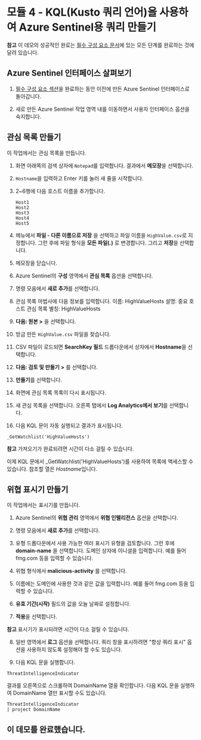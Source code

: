 ﻿# 모듈 4 - KQL(Kusto 쿼리 언어)을 사용하여 Azure Sentinel용 쿼리 만들기

**참고** 이 데모의 성공적인 완료는 [필수 구성 요소 문서](00-prerequisites.md)에 있는 모든 단계를 완료하는 것에 달려 있습니다. 

## Azure Sentinel 인터페이스 살펴보기

1. [필수 구성 요소 섹션](00-prerequisites.md#deploy-azure-sentinel-workspace-for-demo-in-module-4)을 완료하는 동안 이전에 만든 Azure Sentinel 인터페이스로 돌아갑니다.

1. 새로 만든 Azure Sentinel 작업 영역 내를 이동하면서 사용자 인터페이스 옵션을 숙지합니다.

## 관심 목록 만들기

이 작업에서는 관심 목록을 만듭니다.

1. 화면 아래쪽의 검색 상자에 `Notepad`를 입력합니다.  결과에서 **메모장**을 선택합니다.

2. `Hostname`을 입력하고 Enter 키를 눌러 새 줄을 시작합니다.

3. 2~6행에 다음 호스트 이름을 추가합니다.
    ```
    Host1
    Host2
    Host3
    Host4
    Host5
    ```

4. 메뉴에서 **파일 - 다른 이름으로 저장** 을 선택하고 파일 이름을 `HighValue.csv`로 지정합니다.  그런 후에 파일 형식을 **모든 파일(*.*)** 로 변경합니다.  그리고 **저장**을 선택합니다.

5. 메모장을 닫습니다.

6. Azure Sentinel의 **구성** 영역에서 **관심 목록** 옵션을 선택합니다.

7. 명령 모음에서 **새로 추가**를 선택합니다.

8. 관심 목록 마법사에 다음 정보를 입력합니다.
    이름: HighValueHosts
    설명: 중요 호스트
    관심 목록 별칭: HighValueHosts

9. **다음: 원본 >** 을 선택합니다.

10. 방금 만든 `HighValue.csv` 파일을 찾습니다. 

1. CSV 파일이 로드되면 **SearchKey 필드** 드롭다운에서 상자에서 **Hostname**을 선택합니다.

11. **다음: 검토 및 만들기 >** 를 선택합니다.

12. **만들기**를 선택합니다.

13. 화면에 관심 목록 목록이 다시 표시됩니다.

14. 새 관심 목록을 선택합니다.  오른쪽 탭에서 **Log Analytics에서 보기**를 선택합니다.

15. 다음 KQL 문이 자동 실행되고 결과가 표시됩니다.

```KQL
_GetWatchlist('HighValueHosts')
```
**참고** 가져오기가 완료되려면 시간이 다소 걸릴 수 있습니다.

이제 KQL 문에서 _GetWatchlist('HighValueHosts')를 사용하여 목록에 액세스할 수 있습니다. 참조할 열은 *Hostname*입니다.

## 위협 표시기 만들기

이 작업에서는 표시기를 만듭니다.

1. Azure Sentinel의 **위협 관리** 영역에서 **위협 인텔리전스** 옵션을 선택합니다.

2. 명령 모음에서 **새로 추가**를 선택합니다.

3. 유형 드롭다운에서 사용 가능한 여러 표시기 유형을 검토합니다.  그런 후에 **domain-name** 을 선택합니다. 도메인 상자에 이니셜을 입력합니다. 예를 들어 fmg.com 등을 입력할 수 있습니다.

4. 위협 형식에서 **malicious-activity** 를 선택합니다.

5. 이름에는 도메인에 사용한 것과 같은 값을 입력합니다. 예를 들어 fmg.com 등을 입력할 수 있습니다.

6. **유효 기간(시작)** 필드의 값을 오늘 날짜로 설정합니다.

7. **적용**을 선택합니다.

**참고** 표시기가 표시되려면 시간이 다소 걸릴 수 있습니다.

8. 일반 영역에서 **로그** 옵션을 선택합니다.  쿼리 창을 표시하려면 "항상 쿼리 표시" 옵션을 사용하지 않도록 설정해야 할 수도 있습니다.

9. 다음 KQL 문을 실행합니다.

```KQL
ThreatIntelligenceIndicator 
```
결과를 오른쪽으로 스크롤하여 DomainName 열을 확인합니다. 다음 KQL 문을 실행하여 DomainName 열만 표시할 수도 있습니다.  

```KQL
ThreatIntelligenceIndicator 
| project DomainName
```
## 이 데모를 완료했습니다.
